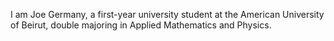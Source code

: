 I am Joe Germany, a first-year university student at the American University of Beirut, double majoring in Applied Mathematics and Physics.